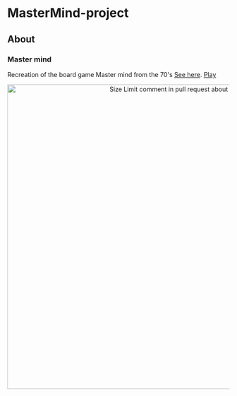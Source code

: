 # MasterMind-project


## About

### Master mind

Recreation of the board game Master mind from the 70's [See here](https://en.wikipedia.org/wiki/Mastermind_(board_game)).
[Play](https://mdbaker19.github.io/MasterMind-project/)

<p align="center">
<img src="https://Mdbaker19.github.io/MasterMind-project/img/gameplay.png"
  alt="Size Limit comment in pull request about bundle size changes"
  width="856" height="689">
</p>
